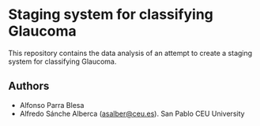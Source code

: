 # Staging system for classifying Glaucoma

This repository contains the data analysis of an attempt to create a staging system for classifying Glaucoma.

## Authors

- Alfonso Parra Blesa
- Alfredo Sánche Alberca (asalber@ceu.es). San Pablo CEU University
